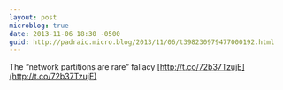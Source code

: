 ```yaml
---
layout: post
microblog: true
date: 2013-11-06 18:30 -0500
guid: http://padraic.micro.blog/2013/11/06/t398230979477000192.html
---
```

The “network partitions are rare” fallacy [http://t.co/72b37TzujE](http://t.co/72b37TzujE)
